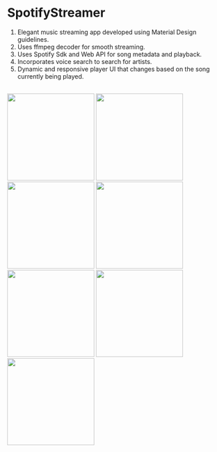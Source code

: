 # SpotifyStreamer

1) Elegant music streaming app developed using Material Design guidelines.<br />
2) Uses ffmpeg decoder for smooth streaming.<br />
3) Uses Spotify Sdk and Web API for song metadata and playback.<br />
4) Incorporates voice search to search for artists.
5) Dynamic and responsive player UI that changes based on the song currently being played.<br /><br />

<img src="https://cloud.githubusercontent.com/assets/3116252/8048721/e4f7fd9a-0e09-11e5-89e0-f87d004eacf0.jpg" width="200"/>
<img src="https://cloud.githubusercontent.com/assets/3116252/8048722/e4f8afe2-0e09-11e5-85c0-29a36b1ddaec.jpg" width="200"/>
<img src="https://cloud.githubusercontent.com/assets/3116252/8048720/e4f711dc-0e09-11e5-943e-c8692a3a87f7.jpg" width="200"/>
<img src="https://cloud.githubusercontent.com/assets/3116252/8048719/e4f63776-0e09-11e5-9224-fecf41f299d0.jpg" width="200"/>
<img src="https://cloud.githubusercontent.com/assets/3116252/8048723/e4f907b2-0e09-11e5-91ad-065ebd1d53a6.jpg" width="200"/>
<img src="https://cloud.githubusercontent.com/assets/3116252/8048725/e4fb571a-0e09-11e5-9f05-98f37655019c.jpg" width="200"/>
<img src="https://cloud.githubusercontent.com/assets/3116252/8048726/e5053e06-0e09-11e5-9575-a89dcced3d9c.jpg" width="200"/>


